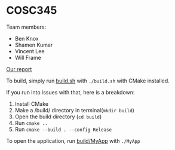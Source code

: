 # COSC345

Team members:
- Ben Knox
- Shamen Kumar
- Vincent Lee
- Will Frame

[Our report](report.md)

To build, simply run [build.sh](build.sh) with ``./build.sh`` with CMake installed.

If you run into issues with that, here is a breakdown:

1. Install CMake
2. Make a /build/ directory in terminal(``mkdir build``)
3. Open the build directory (``cd build``)
4. Run ``cmake ..``
5. Run ``cmake --build . --config Release``

To open the application, run [build/MyApp](build/MyApp) with ``./MyApp``
